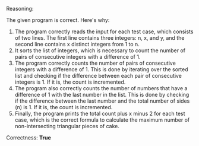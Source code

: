 Reasoning:

The given program is correct. Here's why:

1.  The program correctly reads the input for each test case, which consists of two lines. The first line contains three integers: n, x, and y, and the second line contains x distinct integers from 1 to n.
2.  It sorts the list of integers, which is necessary to count the number of pairs of consecutive integers with a difference of 1.
3.  The program correctly counts the number of pairs of consecutive integers with a difference of 1. This is done by iterating over the sorted list and checking if the difference between each pair of consecutive integers is 1. If it is, the count is incremented.
4.  The program also correctly counts the number of numbers that have a difference of 1 with the last number in the list. This is done by checking if the difference between the last number and the total number of sides (n) is 1. If it is, the count is incremented.
5.  Finally, the program prints the total count plus x minus 2 for each test case, which is the correct formula to calculate the maximum number of non-intersecting triangular pieces of cake.

Correctness: **True**